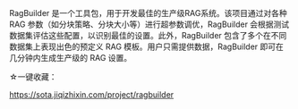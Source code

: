 RagBuilder 是一个工具包，用于开发最佳的生产级RAG系统。该项目通过对各种 RAG  参数（如分块策略、分块大小等）进行超参数调优，RagBuilder 会根据测试数据集评估这些配置，以识别最佳的设置。此外，RagBuilder  包含了多个在不同数据集上表现出色的预定义 RAG 模板。用户只需提供数据，RagBuilder 即可在几分钟内生成生产级的 RAG 设置。

☆一键收藏：

https://sota.jiqizhixin.com/project/ragbuilder